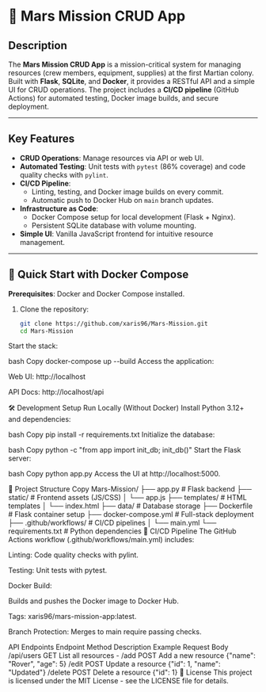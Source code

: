 # 🚀 Mars Mission CRUD App

## **Description**  
The **Mars Mission CRUD App** is a mission-critical system for managing resources (crew members, equipment, supplies) at the first Martian colony. Built with **Flask**, **SQLite**, and **Docker**, it provides a RESTful API and a simple UI for CRUD operations. The project includes a **CI/CD pipeline** (GitHub Actions) for automated testing, Docker image builds, and secure deployment.

---

## **Key Features**  
- **CRUD Operations**: Manage resources via API or web UI.
- **Automated Testing**: Unit tests with `pytest` (86% coverage) and code quality checks with `pylint`.
- **CI/CD Pipeline**:  
  - Linting, testing, and Docker image builds on every commit.
  - Automatic push to Docker Hub on `main` branch updates.
- **Infrastructure as Code**:  
  - Docker Compose setup for local development (Flask + Nginx).
  - Persistent SQLite database with volume mounting.
- **Simple UI**: Vanilla JavaScript frontend for intuitive resource management.

---

## **🚀 Quick Start with Docker Compose**  
**Prerequisites**: Docker and Docker Compose installed.  

1. Clone the repository:
   ```bash
   git clone https://github.com/xaris96/Mars-Mission.git
   cd Mars-Mission
Start the stack:

bash
Copy
docker-compose up --build
Access the application:

Web UI: http://localhost

API Docs: http://localhost/api

🛠️ Development Setup
Run Locally (Without Docker)
Install Python 3.12+ and dependencies:

bash
Copy
pip install -r requirements.txt
Initialize the database:

bash
Copy
python -c "from app import init_db; init_db()"
Start the Flask server:

bash
Copy
python app.py
Access the UI at http://localhost:5000.

📂 Project Structure
Copy
Mars-Mission/
├── app.py               # Flask backend
├── static/              # Frontend assets (JS/CSS)
│   └── app.js
├── templates/           # HTML templates
│   └── index.html
├── data/                # Database storage
├── Dockerfile           # Flask container setup
├── docker-compose.yml   # Full-stack deployment
├── .github/workflows/   # CI/CD pipelines
│   └── main.yml
└── requirements.txt     # Python dependencies
🔧 CI/CD Pipeline
The GitHub Actions workflow (.github/workflows/main.yml) includes:

Linting: Code quality checks with pylint.

Testing: Unit tests with pytest.

Docker Build:

Builds and pushes the Docker image to Docker Hub.

Tags: xaris96/mars-mission-app:latest.

Branch Protection: Merges to main require passing checks.

API Endpoints
Endpoint	Method	Description	Example Request Body
/api/users	GET	List all resources	-
/add	POST	Add a new resource	{"name": "Rover", "age": 5}
/edit	POST	Update a resource	{"id": 1, "name": "Updated"}
/delete	POST	Delete a resource	{"id": 1}
📜 License
This project is licensed under the MIT License - see the LICENSE file for details.
